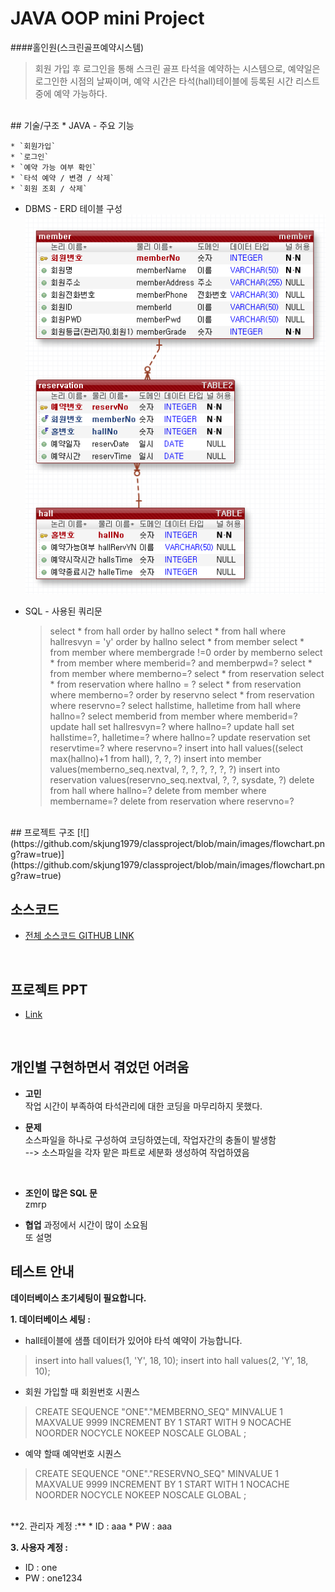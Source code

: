 # JAVA OOP mini Project
####홀인원(스크린골프예약시스템)
<br>
>회원 가입 후 로그인을 통해 스크린 골프 타석을 예약하는 시스템으로, 예약일은 로그인한 시점의 날짜이며, 예약 시간은 타석(hall)테이블에 등록된 시간 리스트 중에 예약 가능하다. <br>

<br>
## 기술/구조
* JAVA - 주요 기능

	* `회원가입`
    * `로그인`
    * `예약 가능 여부 확인`
    * `타석 예약 / 변경 / 삭제`
    * `회원 조회 / 삭제`
	
* DBMS - ERD 테이블 구성
    [![](https://github.com/skjung1979/classproject/blob/main/images/dbdesign.png?raw=true)](https://github.com/skjung1979/classproject/blob/main/images/dbdesign.png?raw=true)
* SQL - 사용된 쿼리문

    > select * from hall order by hallno
	select * from hall where hallresvyn = 'y' order by hallno
	select * from member
	select * from member where membergrade !=0 order by memberno
	select * from member where memberid=? and memberpwd=?
	select * from member where memberno=?
	select * from reservation
	select * from reservation where hallno = ?
	select * from reservation where memberno=? order by reservno
	select * from reservation where reservno=?
	select hallstime, halletime from hall where hallno=?
	select memberid from member where memberid=?
	update hall set hallresvyn=? where hallno=?
	update hall set hallstime=?, halletime=? where hallno=?
	update reservation set reservtime=? where reservno=?
	insert into hall values((select max(hallno)+1 from hall), ?, ?, ?)
	insert into member values(memberno_seq.nextval, ?, ?, ?, ?, ?, ?)
	insert into reservation values(reservno_seq.nextval, ?, ?, sysdate, ?)
	delete from hall where hallno=?
	delete from member where membername=?
	delete from reservation where reservno=?

<br>
## 프로젝트 구조
[![](https://github.com/skjung1979/classproject/blob/main/images/flowchart.png?raw=true)](https://github.com/skjung1979/classproject/blob/main/images/flowchart.png?raw=true)
<br>

## 소스코드 
* [전체 소스코드 GITHUB LINK ](https://github.com/HS0430/miniProject)
<br>

## 프로젝트 PPT 
* [Link](https://docs.google.com/presentation/d/198-wc4FJwJjXb1vgX7rnfxAM-pQ9KGxS/edit?usp=sharing&ouid=118102209175623888333&rtpof=true&sd=true)
<br>

## 개인별 구현하면서 겪었던 어려움 
* **고민** <br>
작업 시간이 부족하여 타석관리에 대한 코딩을 마무리하지 못했다.<br>

* **문제** <br>
소스파일을 하나로 구성하여 코딩하였는데, 작업자간의 충돌이 발생함<br>
--> 소스파일을 각자 맡은 파트로 세분화 생성하여 작업하였음
<br>

* **조인이 많은 SQL 문**  <br>
zmrp

* **협업** 과정에서 시간이 많이 소요됨 <br>
또 설명


## 테스트 안내 
**데이터베이스 초기세팅이 필요합니다.** 

**1. 데이터베이스 세팅 :**
* hall테이블에 샘플 데이터가 있어야 타석 예약이 가능합니다.
> insert into hall values(1, 'Y', 18, 10);
insert into hall values(2, 'Y', 18, 10);

* 회원 가입할 때 회원번호 시퀀스
> CREATE SEQUENCE  "ONE"."MEMBERNO_SEQ"  MINVALUE 1 MAXVALUE 9999 INCREMENT BY 1 START WITH 9 NOCACHE  NOORDER  NOCYCLE  NOKEEP  NOSCALE  GLOBAL ;

* 예약 할때 예약번호 시퀀스
> CREATE SEQUENCE  "ONE"."RESERVNO_SEQ"  MINVALUE 1 MAXVALUE 9999 INCREMENT BY 1 START WITH 1 NOCACHE  NOORDER  NOCYCLE  NOKEEP  NOSCALE  GLOBAL ;

<br>
**2. 관리자 계정 :**
* ID : aaa
* PW : aaa
<br>

**3. 사용자 계정 :**
* ID : one
* PW : one1234
<br><br>